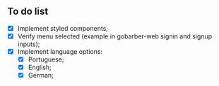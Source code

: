 ## To do list

* [x] Implement styled components;
* [x] Verify menu selected (example in gobarber-web signin and signup inputs);
* [x] Implement language options:
  * [x] Portuguese;
  * [x] English;
  * [x] German;
